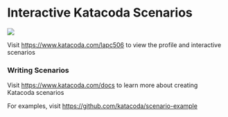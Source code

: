 # Interactive Katacoda Scenarios

[![](http://shields.katacoda.com/katacoda/lapc506/count.svg)](https://www.katacoda.com/lapc506 "Get your profile on Katacoda.com")

Visit https://www.katacoda.com/lapc506 to view the profile and interactive scenarios

### Writing Scenarios
Visit https://www.katacoda.com/docs to learn more about creating Katacoda scenarios

For examples, visit https://github.com/katacoda/scenario-example
